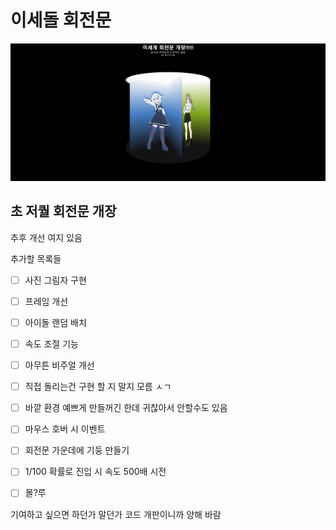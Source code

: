 # 이세돌 회전문

![image](./sample.gif)

## 초 저퀄 회전문 개장

추후 개선 여지 있음

추가할 목록들

- [ ] 사진 그림자 구현
- [ ] 프레임 개선
- [ ] 아이돌 랜덤 배치
- [ ] 속도 조절 기능
- [ ] 아무튼 비주얼 개선
- [ ] 직접 돌리는건 구현 할 지 말지 모름 ㅅㄱ
- [ ] 바깥 환경 예쁘게 만들꺼긴 한데 귀찮아서 안할수도 있음
- [ ] 마우스 호버 시 이벤트
- [ ] 회전문 가운데에 기둥 만들기
- [ ] 1/100 확률로 진입 시 속도 500배 시전
- [ ] 몰?루


기여하고 싶으면 하던가 말던가
코드 개판이니까 양해 바람